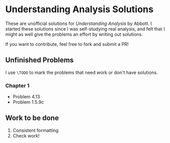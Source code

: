 # Understanding Analysis Solutions

These are unofficial solutions for _Understanding Analysis_ by Abbott.
I started these solutions since I was self-studying real analysis,
and felt that I might as well give the problems an effort by writing
out solutions.

If you want to contribute, feel free to fork and submit a PR!

## Unfinished Problems

I use `\TODO` to mark the problems that need work or don't have solutions.

### Chapter 1

- Problem 4.13
- Problem 1.5.9c

## Work to be done

1. Consistent formatting
2. Check work!